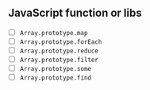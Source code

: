 ## JavaScript function or libs

- [ ] `Array.prototype.map`
- [ ] `Array.prototype.forEach`
- [ ] `Array.prototype.reduce`
- [ ] `Array.prototype.filter`
- [ ] `Array.prototype.some`
- [ ] `Array.prototype.find`